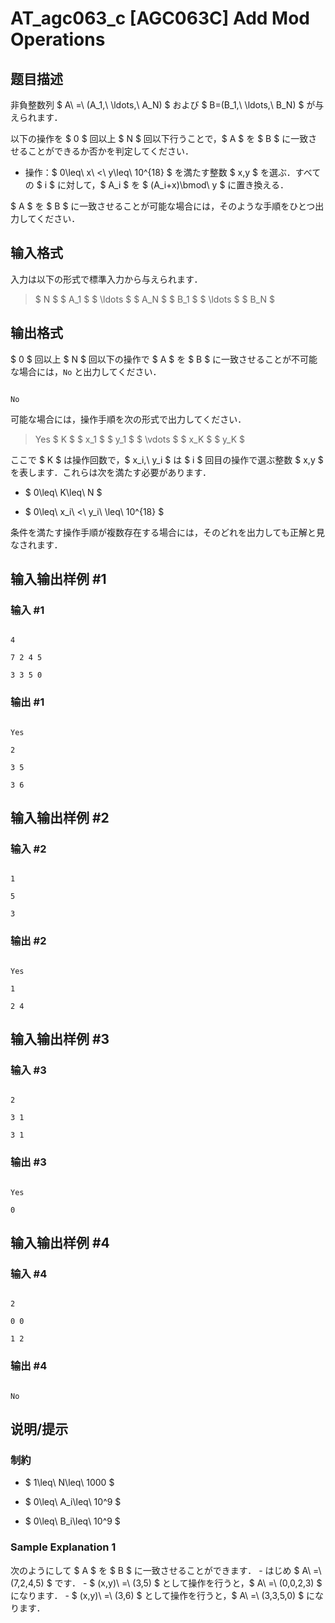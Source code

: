 # AT_agc063_c [AGC063C] Add Mod Operations

## 题目描述

[problemUrl]: https://atcoder.jp/contests/agc063/tasks/agc063_c

非負整数列 $ A\ =\ (A_1,\ \ldots,\ A_N) $ および $ B=(B_1,\ \ldots,\ B_N) $ が与えられます．

以下の操作を $ 0 $ 回以上 $ N $ 回以下行うことで，$ A $ を $ B $ に一致させることができるか否かを判定してください．

- 操作：$ 0\leq\ x\ <\ y\leq\ 10^{18} $ を満たす整数 $ x,y $ を選ぶ．すべての $ i $ に対して，$ A_i $ を $ (A_i+x)\bmod\ y $ に置き換える．
 
$ A $ を $ B $ に一致させることが可能な場合には，そのような手順をひとつ出力してください．

## 输入格式

入力は以下の形式で標準入力から与えられます．

> $ N $ $ A_1 $ $ \ldots $ $ A_N $ $ B_1 $ $ \ldots $ $ B_N $

## 输出格式

$ 0 $ 回以上 $ N $ 回以下の操作で $ A $ を $ B $ に一致させることが不可能な場合には，`No` と出力してください．

 ```
No
```

可能な場合には，操作手順を次の形式で出力してください．

> Yes $ K $ $ x_1 $ $ y_1 $ $ \vdots $ $ x_K $ $ y_K $

ここで $ K $ は操作回数で，$ x_i,\ y_i $ は $ i $ 回目の操作で選ぶ整数 $ x,y $ を表します．これらは次を満たす必要があります．

- $ 0\leq\ K\leq\ N $
- $ 0\leq\ x_i\ <\ y_i\ \leq\ 10^{18} $
 
条件を満たす操作手順が複数存在する場合には，そのどれを出力しても正解と見なされます．

## 输入输出样例 #1

### 输入 #1

```
4
7 2 4 5
3 3 5 0
```

### 输出 #1

```
Yes
2
3 5
3 6
```

## 输入输出样例 #2

### 输入 #2

```
1
5
3
```

### 输出 #2

```
Yes
1
2 4
```

## 输入输出样例 #3

### 输入 #3

```
2
3 1
3 1
```

### 输出 #3

```
Yes
0
```

## 输入输出样例 #4

### 输入 #4

```
2
0 0
1 2
```

### 输出 #4

```
No
```

## 说明/提示

### 制約

- $ 1\leq\ N\leq\ 1000 $
- $ 0\leq\ A_i\leq\ 10^9 $
- $ 0\leq\ B_i\leq\ 10^9 $
 
### Sample Explanation 1

次のようにして $ A $ を $ B $ に一致させることができます． - はじめ $ A\ =\ (7,2,4,5) $ です． - $ (x,y)\ =\ (3,5) $ として操作を行うと，$ A\ =\ (0,0,2,3) $ になります． - $ (x,y)\ =\ (3,6) $ として操作を行うと，$ A\ =\ (3,3,5,0) $ になります．